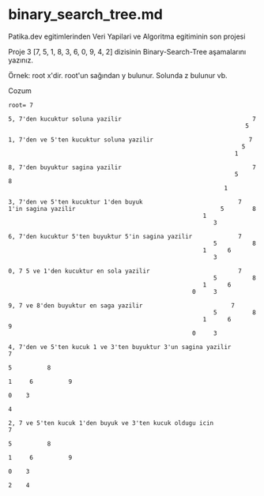 # binary_search_tree.md
Patika.dev egitimlerinden Veri Yapilari ve Algoritma egitiminin son projesi

Proje 3
[7, 5, 1, 8, 3, 6, 0, 9, 4, 2] dizisinin Binary-Search-Tree aşamalarını yazınız.

Örnek: root x'dir. root'un sağından y bulunur. Solunda z bulunur vb. 

Cozum

    root= 7
```
5, 7'den kucuktur soluna yazilir                                     7
                                                                   5
```																							 
```		
1, 7'den ve 5'ten kucuktur soluna yazilir                           7
                                                                  5					
                                                                1
```		
```    
8, 7'den buyuktur sagina yazilir                                     7
                                                                5         8	
                                                             1						 		
```		
```       
3, 7'den ve 5'ten kucuktur 1'den buyuk                           7
1'in sagina yazilir                                         5        8
                                                       1		
                                                          3	
```
```
6, 7'den kucuktur 5'ten buyuktur 5'in sagina yazilir             7
                                                          5          8
                                                       1      6		
                                                          3
```		
```		
0, 7 5 ve 1'den kucuktur en sola yazilir                         7
                                                          5          8
                                                       1      6		
                                                    0     3                            
```																														
```																														
9, 7 ve 8'den buyuktur en saga yazilir                         7
                                                          5          8
                                                       1      6		      9
                                                    0     3
```
```
4, 7'den ve 5'ten kucuk 1 ve 3'ten buyuktur 3'un sagina yazilir                        7
                                                                                  5          8
                                                                               1     6          9
                                                                             0    3
                                                                                    4
```
```
2, 7 ve 5'ten kucuk 1'den buyuk ve 3'ten kucuk oldugu icin                              7
                                                                                  5          8
                                                                               1     6          9
                                                                             0    3
                                                                               2    4
```                                                                            
